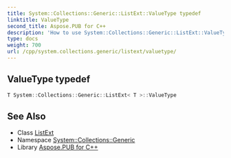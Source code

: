 ```yaml
---
title: System::Collections::Generic::ListExt::ValueType typedef
linktitle: ValueType
second_title: Aspose.PUB for C++
description: 'How to use System::Collections::Generic::ListExt::ValueType typedef of System::Collections::Generic::ListExt class in C++.'
type: docs
weight: 700
url: /cpp/system.collections.generic/listext/valuetype/
---
```

## ValueType typedef




```cpp
T System::Collections::Generic::ListExt< T >::ValueType
```

## See Also

* Class [ListExt](../)
* Namespace [System::Collections::Generic](../../)
* Library [Aspose.PUB for C++](../../../)
